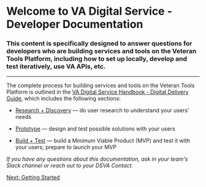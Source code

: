 # Welcome to VA Digital Service - Developer Documentation

### This content is specifically designed to answer questions for developers who are building services and tools on the Veteran Tools Platform, including how to set up locally, develop and test iteratively, use VA APIs, etc.

<hr>

The complete process for building services and tools on the Veteran Tools Platform is outlined in the <a title="go to VA Digital Service Handbook" href="https://department-of-veterans-affairs.github.io/va-digital-service-handbook/delivery/index.html" target="_blank">VA Digital Service Handbook - Digital Delivery Guide</a>, which includes the following sections:

* <a href="https://department-of-veterans-affairs.github.io/va-digital-service-handbook/delivery/research-and-discovery/index.html" target="_blank">Research + Discovery</a> — do user research to understand your users’ needs

* <a href="https://department-of-veterans-affairs.github.io/va-digital-service-handbook/delivery/prototype/index.html" target="_blank">Prototype</a> — design and test possible solutions with your users

* <a href="https://department-of-veterans-affairs.github.io/va-digital-service-handbook/delivery/build-and-test/index.html" target="_blank">Build + Test</a> — build a Minimum Viable Product (MVP) and test it with your users; prepare to launch your MVP


*If you have any questions about this documentation, ask in your team's Slack channel or reach out to your DSVA Contact.*

[Next: Getting Started](getting-started.md)


